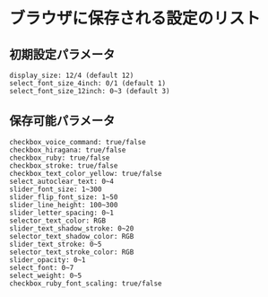 # ブラウザに保存される設定のリスト

## 初期設定パラメータ
    display_size: 12/4 (default 12)
    select_font_size_4inch: 0/1 (default 1)
    select_font_size_12inch: 0~3 (default 3)
## 保存可能パラメータ
    checkbox_voice_command: true/false
    checkbox_hiragana: true/false
    checkbox_ruby: true/false
    checkbox_stroke: true/false
    checkbox_text_color_yellow: true/false
    select_autoclear_text: 0~4
    slider_font_size: 1~300
    slider_flip_font_size: 1~50
    slider_line_height: 100~300
    slider_letter_spacing: 0~1
    selector_text_color: RGB
    slider_text_shadow_stroke: 0~20
    selector_text_shadow_color: RGB
    slider_text_stroke: 0~5
    selector_text_stroke_color: RGB
    slider_opacity: 0~1
    select_font: 0~7
    select_weight: 0~5
    checkbox_ruby_font_scaling: true/false
